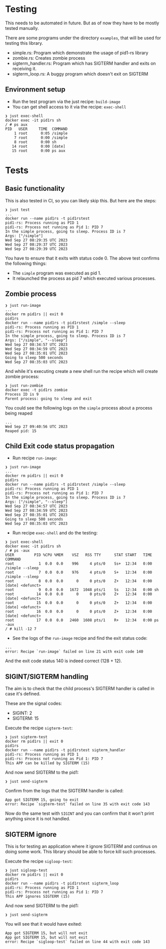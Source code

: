 # Testing

This needs to be automated in future. But as of now they have to be
mostly tested manually.

There are some programs under the directory `examples`, that will be
used for testing this library.

- simple.rs: Program which demonstrate the usage of pid1-rs library
- zombie.rs: Creates zombie process
- sigterm_handler.rs: Program which has SIGTERM handler and exits on receiving it.
- sigterm_loop.rs: A buggy program which doesn't exit on SIGTERM


## Environment setup

- Run the test program via the just recipe: `build-image`
- You can get shell access to it via the recipe: `exec-shell`

``` shellsession
❯ just exec-shell
docker exec -it pid1rs sh
/ # ps aux
PID   USER     TIME  COMMAND
    1 root      0:05 /simple
    7 root      0:00 /simple
    8 root      0:00 sh
   14 root      0:00 [date]
   15 root      0:00 ps aux
```

# Tests

## Basic functionality

This is also tested in CI, so you can likely skip this. But here are the steps:

``` shellsession
❯ just test
...
docker run --name pid1rs -t pid1rstest
pid1-rs: Process running as PID 1
pid1-rs: Process not running as Pid 1: PID 7
In the simple process, going to sleep. Process ID is 7
Args: ["/simple"]
Wed Sep 27 08:29:35 UTC 2023
Wed Sep 27 08:29:37 UTC 2023
Wed Sep 27 08:29:39 UTC 2023
```

You have to ensure that it exits with status code 0. The above test
confirms the following things:

- The `simple` program was executed as pid 1.
- It relaunched the process as pid 7 which executed various processes.

## Zombie process

``` shellsession
❯ just run-image
...
docker rm pid1rs || exit 0
pid1rs
docker run --name pid1rs -t pid1rstest /simple --sleep
pid1-rs: Process running as PID 1
pid1-rs: Process not running as Pid 1: PID 7
In the simple process, going to sleep. Process ID is 7
Args: ["/simple", "--sleep"]
Wed Sep 27 08:34:57 UTC 2023
Wed Sep 27 08:34:59 UTC 2023
Wed Sep 27 08:35:01 UTC 2023
Going to sleep 500 seconds
Wed Sep 27 08:35:03 UTC 2023
```

And while it's executing create a new shell run the recipe which will
create zombie process:

``` shellsession
❯ just run-zombie
docker exec -t pid1rs zombie
Process ID is 9
Parent process: going to sleep and exit
```

You could see the following logs on the `simple` process about a
process being reaped

``` shellsession
...
Wed Sep 27 09:40:56 UTC 2023
Reaped pid: 15
```

## Child Exit code status propagation

- Run recipe `run-image`:

``` shellsession
❯ just run-image
...
docker rm pid1rs || exit 0
pid1rs
docker run --name pid1rs -t pid1rstest /simple --sleep
pid1-rs: Process running as PID 1
pid1-rs: Process not running as Pid 1: PID 7
In the simple process, going to sleep. Process ID is 7
Args: ["/simple", "--sleep"]
Wed Sep 27 08:34:57 UTC 2023
Wed Sep 27 08:34:59 UTC 2023
Wed Sep 27 08:35:01 UTC 2023
Going to sleep 500 seconds
Wed Sep 27 08:35:03 UTC 2023
```

- Run recipe `exec-shell` and do the testing:

``` shellsession
❯ just exec-shell
docker exec -it pid1rs sh
/ # ps -aux
USER         PID %CPU %MEM    VSZ   RSS TTY      STAT START   TIME COMMAND
root           1  0.0  0.0    996     4 pts/0    Ss+  12:34   0:00 /simple --sleep
root           7  0.0  0.0    976     4 pts/0    S+   12:34   0:00 /simple --sleep
root           8  0.0  0.0      0     0 pts/0    Z+   12:34   0:00 [date] <defunct>
root           9  0.0  0.0   1672  1048 pts/1    Ss   12:34   0:00 sh
root          14  0.0  0.0      0     0 pts/0    Z+   12:34   0:00 [date] <defunct>
root          15  0.0  0.0      0     0 pts/0    Z+   12:34   0:00 [date] <defunct>
root          16  0.0  0.0      0     0 pts/0    Z+   12:34   0:00 [date] <defunct>
root          17  0.0  0.0   2460  1608 pts/1    R+   12:34   0:00 ps -aux
/ # kill -12 7
```

- See the logs of the `run-image` recipe and find the exit status
  code:

``` shellsession
...
error: Recipe `run-image` failed on line 21 with exit code 140
```

And the exit code status 140 is indeed correct (128 + 12).

## SIGINT/SIGTERM handling

The aim is to check that the child process's SIGTERM handler is called
in case it's defined.

These are the signal codes:

- SIGINT: 2
- SIGTERM: 15

Execute the recipe `sigterm-test`:

``` shellsession
❯ just sigterm-test
docker rm pid1rs || exit 0
pid1rs
docker run --name pid1rs -t pid1rstest sigterm_handler
pid1-rs: Process running as PID 1
pid1-rs: Process not running as Pid 1: PID 7
This APP can be killed by SIGTERM (15)
```

And now send SIGTERM to the pid1:

``` shellsession
❯ just send-sigterm
```

Confirm from the logs that the SIGTERM handler is called:

``` shellsession
App got SIGTERM 15, going to exit
error: Recipe `sigterm-test` failed on line 35 with exit code 143
```

Now do the same test with `SIGINT` and you can confirm that it won't
print anything since it is not handled.

## SIGTERM ignore

This is for testing an application where it ignore SIGTERM and
continus on doing some work. This library should be able to force kill
such processes.

Execute the recipe `sigloop-test`:

``` shellsession
❯ just sigloop-test
docker rm pid1rs || exit 0
pid1rs
docker run --name pid1rs -t pid1rstest sigterm_loop
pid1-rs: Process running as PID 1
pid1-rs: Process not running as Pid 1: PID 7
This APP ignores SIGTERM (15)
```

And now send SIGTERM to the pid1:

``` shellsession
❯ just send-sigterm
```

You will see that it would have exited:

``` shellsession
App got SIGTERM 15, but will not exit
App got SIGTERM 15, but will not exit
error: Recipe `sigloop-test` failed on line 44 with exit code 143
```
